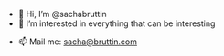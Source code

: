 - 👋 Hi, I’m @sachabruttin
- 👀 I’m interested in everything that can be interesting
<!--
- 🌱 I’m currently learning ...
- 💞️ I’m looking to collaborate on ... 
-->
- 📫 Mail me: sacha@bruttin.com

<!---
sachabruttin/sachabruttin is a ✨ special ✨ repository because its `README.md` (this file) appears on your GitHub profile.
You can click the Preview link to take a look at your changes.
--->
